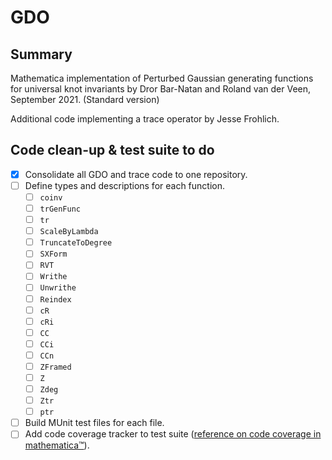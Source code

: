 # GDO #

## Summary ##
Mathematica implementation of Perturbed Gaussian generating functions for
universal knot invariants by Dror Bar-Natan and Roland van der Veen, September
2021\. (Standard version)

Additional code implementing a trace operator by Jesse Frohlich.

## Code clean-up & test suite to do ##
- [X] Consolidate all GDO and trace code to one repository.
- [ ] Define types and descriptions for each function.
  - [ ] `coinv`
  - [ ] `trGenFunc`
  - [ ] `tr`
  - [ ] `ScaleByLambda`
  - [ ] `TruncateToDegree`
  - [ ] `SXForm`
  - [ ] `RVT`
  - [ ] `Writhe`
  - [ ] `Unwrithe`
  - [ ] `Reindex`
  - [ ] `cR`
  - [ ] `cRi`
  - [ ] `CC`
  - [ ] `CCi`
  - [ ] `CCn`
  - [ ] `ZFramed`
  - [ ] `Z`
  - [ ] `Zdeg`
  - [ ] `Ztr`
  - [ ] `ptr`
- [ ] Build MUnit test files for each file.
- [ ] Add code coverage tracker to test suite ([reference on code coverage in
     mathematica™](https://mathematica.stackexchange.com/questions/257309/what-are-some-approaches-to-measuring-code-coverage)).
